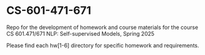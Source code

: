 # CS-601-471-671
Repo for the development of homework and course materials for the course CS 601.471/671 NLP: Self-supervised Models, Spring 2025

Please find each hw[1-6] directory for specific homework and requirements.
